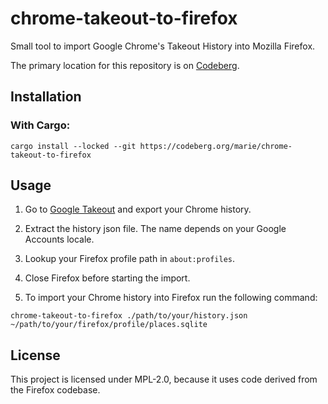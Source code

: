 # chrome-takeout-to-firefox

Small tool to import Google Chrome's Takeout History into Mozilla Firefox.

The primary location for this repository is on [Codeberg](https://codeberg.org/marie/chrome-takeout-to-firefox).

## Installation

### With Cargo:

```shell
cargo install --locked --git https://codeberg.org/marie/chrome-takeout-to-firefox
```

## Usage
1. Go to [Google Takeout](https://takeout.google.com/settings/takeout) and export your Chrome history.

2. Extract the history json file. The name depends on your Google Accounts locale.

3. Lookup your Firefox profile path in `about:profiles`.

4. Close Firefox before starting the import.

5. To import your Chrome history into Firefox run the following command:

```
chrome-takeout-to-firefox ./path/to/your/history.json ~/path/to/your/firefox/profile/places.sqlite
```

## License
This project is licensed under MPL-2.0, because it uses code derived from the Firefox codebase.
